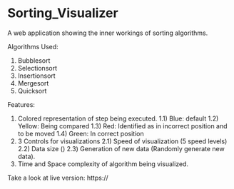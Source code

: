 # Sorting_Visualizer

A web application showing the inner workings of sorting algorithms.

Algorithms Used:

1. Bubblesort
2. Selectionsort
3. Insertionsort
4. Mergesort
5. Quicksort
<!-- 6. Heapsort -->

Features:

1. Colored representation of step being executed.
   1.1) Blue: default
   1.2) Yellow: Being compared
   1.3) Red: Identified as in incorrect position and to be moved
   1.4) Green: In correct position
2. 3 Controls for visualizations
   2.1) Speed of visualization (5 speed levels)
   2.2) Data size ()
   2.3) Generation of new data (Randomly generate new data).
3. Time and Space complexity of algorithm being visualized.

Take a look at live version: https://
